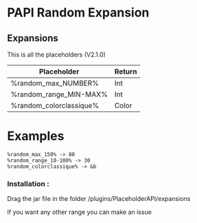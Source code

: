 # PAPI Random Expansion

## Expansions
This is all the placeholders (V2.1.0)

| Placeholder | Return |
| ------ |------ |
| %random_max_NUMBER% | Int  |
| %random_range_MIN-MAX% | Int  |
| %random_colorclassique% | Color  |

# Examples
```
%random_max_150% -> 80
%random_range_10-100% -> 30
%random_colorclassique% -> &b
```


### Installation :
Drag the jar file in the folder /plugins/PlaceholderAPI/expansions

If you want any other range you can make an issue
